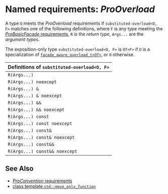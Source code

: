 # Named requirements: *ProOverload*

A type `O` meets the *ProOverload* requirements if `substituted-overload<O, F>` matches one of the following definitions, where `F` is any type meeting the [*ProBasicFacade* requirements](ProBasicFacade.md), `R` is the *return type*, `Args...` are the *argument types*.

The exposition-only type `substituted-overload<O, F>` is `OT<F>` if `O` is a specialization of [`facade_aware_overload_t<OT>`](facade_aware_overload_t.md), or `O` otherwise.

| Definitions of `substituted-overload<O, F>` |
| ------------------------------------------- |
| `R(Args...)`                                |
| `R(Args...) noexcept`                       |
| `R(Args...) &`                              |
| `R(Args...) & noexcept`                     |
| `R(Args...) &&`                             |
| `R(Args...) && noexcept`                    |
| `R(Args...) const`                          |
| `R(Args...) const noexcept`                 |
| `R(Args...) const&`                         |
| `R(Args...) const& noexcept`                |
| `R(Args...) const&&`                        |
| `R(Args...) const&& noexcept`               |

## See Also

- [*ProConvention* requirements](ProConvention.md)
- [class template `std::move_only_function`](https://en.cppreference.com/w/cpp/utility/functional/move_only_function)
